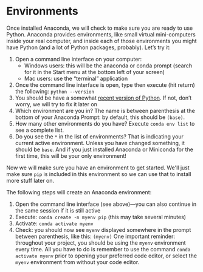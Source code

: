 # Environments

Once installed Anaconda, we will check to make sure you are ready to use Python. Anaconda provides environments, like small virtual mini-computers inside your real computer, and inside each of those environments you might have Python (and a lot of Python packages, probably). Let’s try it:

1. Open a command line interface on your computer:
    - Windows users: this will be the anaconda or conda prompt (search for it in the Start menu at the bottom left of your screen)
    - Mac users: use the “terminal” application
2. Once the command line interface is open, type then execute (hit return) the following: `python --version`
3. You should be have a somewhat [recent version of Python](https://www.python.org/doc/versions/). If not, don’t worry, we will try to fix it later on
4. Which environment are you in? The name is between parenthesis at the bottom of your Anaconda Prompt: by default, this should be `(base)`.
5. How many other environments do you have? Execute `conda env list` to see a complete list.
6. Do you see the `*` in the list of environments? That is indicating your current active environment. Unless you have changed something, it should be `base`. And if you just installed Anaconda or Miniconda for the first time, this will be your only environment!

Now we will make sure you have an environment to get started. We'll just make sure `pip` is included in this environment so we can use that to install more stuff later on.

The following steps will create an Anaconda environment:

1. Open the command line interface (see above)—you can also continue in the same session if it is still active
2. Execute: `conda create -n myenv pip` (this may take several minutes)
3. Activate: `conda activate myenv`
4. Check: you should now see `myenv` displayed somewhere in the prompt between parenthesis, like this: `(myenv)`
One important reminder: throughout your project, you should be using the `myenv` environment every time. All you have to do is remember to use the command `conda activate myenv` prior to opening your preferred code editor, or select the `myenv` environment from without your code editor.